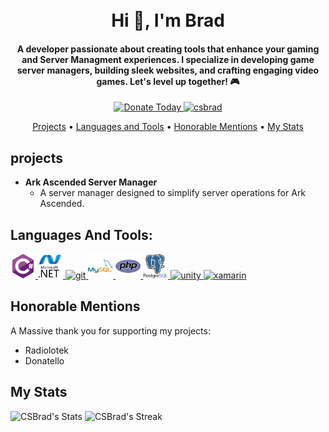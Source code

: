 <h1 align="center">
  <br>
    Hi 👋, I'm Brad
  <br>
</h1>

<h4 align="center">A developer passionate about creating tools that enhance your gaming and Server Managment experiences. I specialize in developing game server managers, building sleek websites, and crafting engaging video games. Let's level up together! 🎮</h4>

<p align="center">

  <a href="https://www.paypal.com/paypalme/BradleyRye" target="_blank">
    <img alt="Donate Today" src="https://img.shields.io/badge/Donate-Today-blue">
  </a>
  
  <a href="https://github.com/CSBrad" target="_blank">
    <img src="https://komarev.com/ghpvc/?username=csbrad&label=Profile%20views&color=0e75b6&style=flat" alt="csbrad">
  </a>
  
  
</p>


<p align="center">
  <a href="#projects">Projects</a> •
  <a href="#Languages-And-Tools">Languages and Tools</a> •
  <a href="#Honorable-Mentions ">Honorable Mentions</a> •
  <a href="#my-stats">My Stats</a>
</p>

## projects
* **Ark Ascended Server Manager**
  - A server manager designed to simplify server operations for Ark Ascended.


## Languages And Tools:

<p align="left"> <a href="https://www.w3schools.com/cs/" target="_blank" rel="noreferrer"> <img src="https://raw.githubusercontent.com/devicons/devicon/master/icons/csharp/csharp-original.svg" alt="csharp" width="40" height="40"/> </a> <a href="https://dotnet.microsoft.com/" target="_blank" rel="noreferrer"> <img src="https://raw.githubusercontent.com/devicons/devicon/master/icons/dot-net/dot-net-original-wordmark.svg" alt="dotnet" width="40" height="40"/> </a> <a href="https://git-scm.com/" target="_blank" rel="noreferrer"> <img src="https://www.vectorlogo.zone/logos/git-scm/git-scm-icon.svg" alt="git" width="40" height="40"/> </a> <a href="https://www.mysql.com/" target="_blank" rel="noreferrer"> <img src="https://raw.githubusercontent.com/devicons/devicon/master/icons/mysql/mysql-original-wordmark.svg" alt="mysql" width="40" height="40"/> </a> <a href="https://www.php.net" target="_blank" rel="noreferrer"> <img src="https://raw.githubusercontent.com/devicons/devicon/master/icons/php/php-original.svg" alt="php" width="40" height="40"/> </a> <a href="https://www.postgresql.org" target="_blank" rel="noreferrer"> <img src="https://raw.githubusercontent.com/devicons/devicon/master/icons/postgresql/postgresql-original-wordmark.svg" alt="postgresql" width="40" height="40"/> </a> <a href="https://unity.com/" target="_blank" rel="noreferrer"> <img src="https://www.vectorlogo.zone/logos/unity3d/unity3d-icon.svg" alt="unity" width="40" height="40"/> </a> <a href="https://dotnet.microsoft.com/apps/xamarin" target="_blank" rel="noreferrer"> <img src="https://raw.githubusercontent.com/detain/svg-logos/780f25886640cef088af994181646db2f6b1a3f8/svg/xamarin.svg" alt="xamarin" width="40" height="40"/> </a> </p>



## Honorable Mentions 
A Massive thank you for supporting my projects:
* Radiolotek
* Donatello

## My Stats
![CSBrad's Stats](https://github-readme-stats.vercel.app/api?username=CSBrad&theme=vue-dark&show_icons=true&hide_border=true&count_private=false)
![CSBrad's Streak](https://github-readme-streak-stats.herokuapp.com/?user=CSBrad&theme=vue-dark&hide_border=true)

